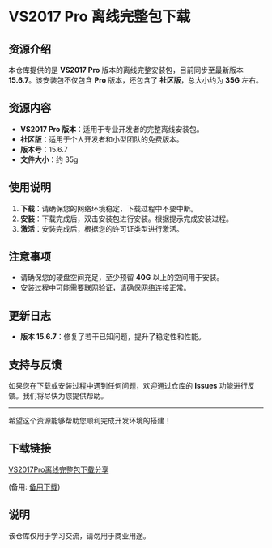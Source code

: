 # VS2017 Pro 离线完整包下载

## 资源介绍

本仓库提供的是 **VS2017 Pro** 版本的离线完整安装包，目前同步至最新版本 **15.6.7**。该安装包不仅包含 **Pro** 版本，还包含了 **社区版**，总大小约为 **35G** 左右。

## 资源内容

- **VS2017 Pro 版本**：适用于专业开发者的完整离线安装包。
- **社区版**：适用于个人开发者和小型团队的免费版本。
- **版本号**：15.6.7
- **文件大小**：约 35g

## 使用说明

1. **下载**：请确保您的网络环境稳定，下载过程中不要中断。
2. **安装**：下载完成后，双击安装包进行安装。根据提示完成安装过程。
3. **激活**：安装完成后，根据您的许可证类型进行激活。

## 注意事项

- 请确保您的硬盘空间充足，至少预留 **40G** 以上的空间用于安装。
- 安装过程中可能需要联网验证，请确保网络连接正常。

## 更新日志

- **版本 15.6.7**：修复了若干已知问题，提升了稳定性和性能。

## 支持与反馈

如果您在下载或安装过程中遇到任何问题，欢迎通过仓库的 **Issues** 功能进行反馈。我们将尽快为您提供帮助。

---

希望这个资源能够帮助您顺利完成开发环境的搭建！

## 下载链接
[VS2017Pro离线完整包下载分享](https://pan.quark.cn/s/6f1c68ff6955) 

(备用: [备用下载](https://pan.baidu.com/s/1le3l1CdU4xrAPAxHCK6klg?pwd=1234))

## 说明

该仓库仅用于学习交流，请勿用于商业用途。
